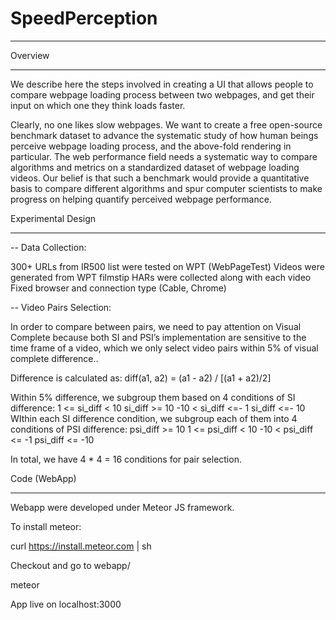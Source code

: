 # SpeedPerception

********************
Overview
********************
We describe here the steps involved in creating a UI that allows people to compare webpage loading process between two webpages, and get their input on which one they think loads faster. 

Clearly, no one likes slow webpages. We want to create a free open-source benchmark dataset to advance the systematic study of how human beings perceive webpage loading process, and the above-fold rendering in particular. The web performance field needs a systematic way to compare algorithms and metrics on a standardized dataset of webpage loading videos. Our belief is that such a benchmark would provide a quantitative basis to compare different algorithms and spur computer scientists to make progress on helping quantify perceived webpage performance.

Experimental Design
********************

-- Data Collection:

300+ URLs from IR500 list were tested on WPT (WebPageTest)
Videos were generated from WPT filmstip 
HARs were collected along with each video 
Fixed browser and connection type (Cable, Chrome)

-- Video Pairs Selection:

In order to compare between pairs, we need to pay attention on Visual Complete because both SI and PSI’s implementation are sensitive to the time frame of a video, which we only select video pairs within 5% of visual complete difference.. 

Difference is calculated as:
diff(a1, a2) = (a1 - a2) / [(a1 + a2)/2]

Within 5% difference, we subgroup them based on 4 conditions of SI difference:
1 <= si_diff < 10
si_diff >= 10
-10 < si_diff <=- 1
si_diff <=- 10
WIthin each SI difference condition, we subgroup each of them into 4 conditions of PSI difference:
psi_diff >= 10
1 <= psi_diff < 10
-10 < psi_diff <= -1
psi_diff <= -10

In total, we have 4 * 4 = 16 conditions for pair selection.

Code (WebApp)
**************

Webapp were developed under Meteor JS framework. 

To install meteor:

curl https://install.meteor.com | sh

Checkout and go to webapp/

meteor

App live on localhost:3000

